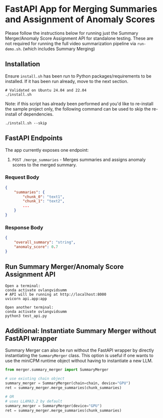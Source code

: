 # FastAPI App for Merging Summaries and Assignment of Anomaly Scores

Please follow the instructions below for running just the Summary Merger/Anomaly Score Assignment API for standalone testing.
These are not required for running the full video summarization pipeline via `run-demo.sh`. (which includes Summary Merging)


## Installation

Ensure `install.sh` has been run to Python packages/requirements to be installed. If it has been run already, move to the next section.

```shell
# Validated on Ubuntu 24.04 and 22.04
./install.sh
```

Note: if this script has already been performed and you'd like to re-install the sample project only, the following
command can be used to skip the re-install of dependencies.

```shell
./install.sh --skip
```

## FastAPI Endpoints

The app currently exposes one endpoint:

1. `POST /merge_summaries` - Merges summaries and assigns anomaly scores to the merged summary.

### Request Body
```json
{
    "summaries": {
        "chunk_0": "text1",
        "chunk_1": "text2",
        ...
    }
}
```

### Response Body

```json
{
    "overall_summary": "string",
    "anomaly_score": 0.7
}
```

## Run Summary Merger/Anomaly Score Assignment API

```shell
Open a terminal:
conda activate ovlangvidsumm
# API will be running at http://localhost:8000
uvicorn api.app:app

Open another terminal:
conda activate ovlangvidsumm
python3 test_api.py
```

## Additional: Instantiate Summary Merger without FastAPI wrapper

Summary Merger can also be run without the FastAPI wrapper by directly instantiating the `SummaryMerger` class.
This option is useful if one wants to use the miniCPM runtime object without having to instantiate a new LLM.

```python
from merger.summary_merger import SummaryMerger

# use existing chain object
summary_merger = SummaryMerger(chain=chain, device="GPU")
ret = summary_merger.merge_summaries(chunk_summaries)

# OR
# uses LLAMA3.2 by default
summary_merger = SummaryMerger(device="GPU")
ret = summary_merger.merge_summaries(chunk_summaries)
```

